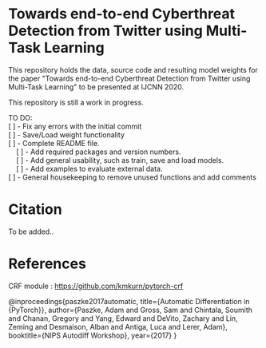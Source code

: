 # Towards end-to-end Cyberthreat Detection from Twitter using Multi-Task Learning 

This repository holds the data, source code and resulting model weights for the paper "Towards end-to-end Cyberthreat Detection from Twitter using Multi-Task Learning" to be presented at IJCNN 2020.

This repository is still a work in progress.

TO DO: </br>
  [ ] - Fix any errors with the initial commit </br>
  [ ] - Save/Load weight functionality </br>
  [ ] - Complete README file. </br>
  &nbsp;&nbsp;&nbsp;  [ ] - Add required packages and version numbers.</br>
  &nbsp;&nbsp;&nbsp;  [ ] - Add general usability, such as train, save and load models.</br>
  &nbsp;&nbsp;&nbsp; [ ] - Add examples to evaluate external data. </br>
  [ ] - General housekeeping to remove unused functions and add comments </br>




# Citation

To be added..

# References

CRF module : https://github.com/kmkurn/pytorch-crf

@inproceedings{paszke2017automatic,
 title={Automatic Differentiation in {PyTorch}},
 author={Paszke, Adam and Gross, Sam and Chintala, Soumith and Chanan, Gregory and Yang, Edward and DeVito, Zachary and Lin, Zeming and Desmaison, Alban and Antiga, Luca and Lerer, Adam},
 booktitle={NIPS Autodiff Workshop},
 year={2017}
}
